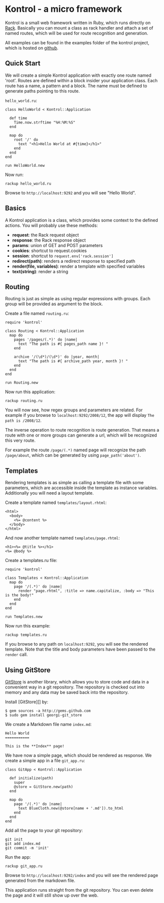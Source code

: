 Kontrol - a micro framework
===========================

Kontrol is a small web framework written in Ruby, which runs directly
on [Rack][1]. Basically you can mount a class as rack handler and
attach a set of named routes, which will be used for route recognition
and generation.

All examples can be found in the examples folder of the kontrol
project, which is hosted on [github][2].

## Quick Start

We will create a simple Kontrol application with exactly one route
named 'root'. Routes are defined within a block insider your
application class. Each route has a name, a pattern and a block. The
name must be defined to generate paths pointing to this route.

`hello_world.ru`:

    class HelloWorld < Kontrol::Application
      
      def time
        Time.now.strftime "%H:%M:%S"
      end
     
      map do
        root '/' do
          text "<h1>Hello World at #{time}</h1>"
        end
      end
    end
        
    run HelloWorld.new
    
Now run:

    rackup hello_world.ru

Browse to `http://localhost:9292` and you will see "Hello World".


## Basics

A Kontrol application is a class, which provides some context to the
defined actions. You will probably use these methods:

- __request__: the Rack request object
- __response__: the Rack response object
- __params__: union of GET and POST parameters
- __cookies__: shortcut to request.cookies
- __session__: shortcut to `request.env['rack.session']`
- __redirect(path)__: renders a redirect response to specified path
- __render(file, variables)__: render a template with specified variables
- __text(string)__: render a string


## Routing

Routing is just as simple as using regular expressions with
groups. Each group will be provided as argument to the block.

Create a file named `routing.ru`:

    require 'kontrol'
    
    class Routing < Kontrol::Application
      map do
        pages '/pages/(.*)' do |name|
          text "The path is #{ pages_path name }! "
        end
     
        archive '/(\d*)/(\d*)' do |year, month|
          text "The path is #{ archive_path year, month }! "
        end
      end
    end
    
    run Routing.new
    
Now run this application:

    rackup routing.ru

You will now see, how regex groups and parameters are related. For
example if you browse to `localhost:9292/2008/12`, the app will
display `The path is /2008/12`.

The inverse operation to route recognition is route generation. That
means a route with one or more groups can generate a url, which will
be recognized this very route.

For example the route `/page/(.*)` named page will recognize the path
`/page/about`, which can be generated by using `page_path('about')`.


## Templates

Rendering templates is as simple as calling a template file with some
parameters, which are accessible inside the template as instance
variables. Additionally you will need a layout template.

Create a template named `templates/layout.rhtml`:

    <html>
      <body>
        <%= @content %>
      </body>
    </html>

And now another template named `templates/page.rhtml`:

    <h1><%= @title %></h1>
    <%= @body %>

Create a templates.ru file:

    require 'kontrol'
    
    class Templates < Kontrol::Application
      map do
        page '/(.*)' do |name|
          render "page.rhtml", :title => name.capitalize, :body => "This is the body!"
        end
      end
    end
    
    run Templates.new

Now run this example:

    rackup templates.ru

If you browse to any path on `localhost:9292`, you will see the
rendered template. Note that the title and body parameters have been
passed to the `render` call.


## Using GitStore

[GitStore][3] is another library, which allows you to store code and
data in a convenient way in a git repository. The repository is
checked out into memory and any data may be saved back into the
repository.

Install [GitStore][] by:

    $ gem sources -a http://gems.github.com
    $ sudo gem install georgi-git_store

We create a Markdown file name `index.md`:

    Hello World
    ===========

    This is the **Index** page!

We have now a simple page, which should be rendered as response. We
create a simple app in a file `git_app.ru`:

    class GitApp < Kontrol::Application
     
      def initialize(path)
        super
        @store = GitStore.new(path)
      end
      
      map do
        page '/(.*)' do |name|
          text BlueCloth.new(@store[name + '.md']).to_html
        end
      end
    end

Add all the page to your git repository:

    git init
    git add index.md
    git commit -m 'init'

Run the app:

    rackup git_app.ru

Browse to `http://localhost:9292/index` and you will see the rendered
page generated from the markdown file.

This application runs straight from the git repository. You can even
delete the page and it will still show up over the web.


[1]: http://github.com/chneukirchen/rack
[2]: http://github.com/georgi/kontrol
[3]: http://github.com/georgi/git_store
